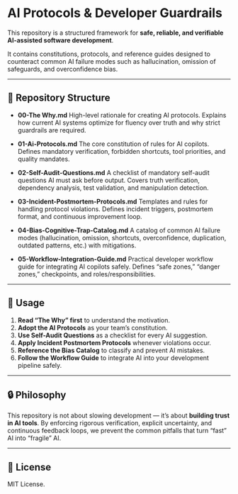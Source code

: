 # AI Protocols & Developer Guardrails

This repository is a structured framework for **safe, reliable, and verifiable AI-assisted software development**.

It contains constitutions, protocols, and reference guides designed to counteract common AI failure modes such as hallucination, omission of safeguards, and overconfidence bias.

---

## 📂 Repository Structure

* **00-The Why.md**
  High-level rationale for creating AI protocols. Explains how current AI systems optimize for fluency over truth and why strict guardrails are required.

* **01-Ai-Protocols.md**
  The core constitution of rules for AI copilots. Defines mandatory verification, forbidden shortcuts, tool priorities, and quality mandates.

* **02-Self-Audit-Questions.md**
  A checklist of mandatory self-audit questions AI must ask before output. Covers truth verification, dependency analysis, test validation, and manipulation detection.

* **03-Incident-Postmortem-Protocols.md**
  Templates and rules for handling protocol violations. Defines incident triggers, postmortem format, and continuous improvement loop.

* **04-Bias-Cognitive-Trap-Catalog.md**
  A catalog of common AI failure modes (hallucination, omission, shortcuts, overconfidence, duplication, outdated patterns, etc.) with mitigations.

* **05-Workflow-Integration-Guide.md**
  Practical developer workflow guide for integrating AI copilots safely. Defines “safe zones,” “danger zones,” checkpoints, and roles/responsibilities.

---

## 🚀 Usage

1. **Read “The Why” first** to understand the motivation.
2. **Adopt the AI Protocols** as your team’s constitution.
3. **Use Self-Audit Questions** as a checklist for every AI suggestion.
4. **Apply Incident Postmortem Protocols** whenever violations occur.
5. **Reference the Bias Catalog** to classify and prevent AI mistakes.
6. **Follow the Workflow Guide** to integrate AI into your development pipeline safely.

---

## 🔒 Philosophy

This repository is not about slowing development — it’s about **building trust in AI tools**. By enforcing rigorous verification, explicit uncertainty, and continuous feedback loops, we prevent the common pitfalls that turn “fast” AI into “fragile” AI.

---

## 📜 License

MIT License.
